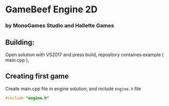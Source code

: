 # GameBeef Engine 2D
### by MonoGames Studio and Hallette Games


## Building:
Open solution with VS2017 and press build, repository containes example ( main.cpp ),

## Creating first game

Create main.cpp file in engine solution,
and include ```engine.h``` file

```cpp
#include "engine.h"
```
